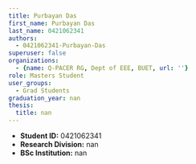 ```yaml
---
title: Purbayan Das
first_name: Purbayan Das
last_name: 0421062341
authors:
  - 0421062341-Purbayan-Das
superuser: false
organizations:
  - {name: Q-PACER RG, Dept of EEE, BUET, url: ''}
role: Masters Student
user_groups:
  - Grad Students
graduation_year: nan
thesis:
  title: nan
---
```


* **Student ID:** 0421062341
* **Research Division:** nan
* **BSc Institution:** nan
